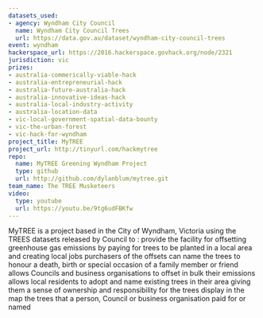```yaml
---
datasets_used:
- agency: Wyndham City Council
  name: Wyndham City Council Trees
  url: https://data.gov.au/dataset/wyndham-city-council-trees
event: wyndham
hackerspace_url: https://2016.hackerspace.govhack.org/node/2321
jurisdiction: vic
prizes:
- australia-commerically-viable-hack
- australia-entrepreneurial-hack
- australia-future-australia-hack
- australia-innovative-ideas-hack
- australia-local-industry-activity
- australia-location-data
- vic-local-government-spatial-data-bounty
- vic-the-urban-forest
- vic-hack-for-wyndham
project_title: MyTREE
project_url: http://tinyurl.com/hackmytree
repo:
  name: MyTREE Greening Wyndham Project
  type: github
  url: http://github.com/dylanblum/mytree.git
team_name: The TREE Musketeers
video:
  type: youtube
  url: https://youtu.be/9tg6udFBKfw
---
```


MyTREE is a project based in the City of Wyndham, Victoria using the TREES datasets released by Council to :
provide the facility for offsetting greenhouse gas emissions by paying for trees to be planted in a local area and creating local jobs
purchasers of the offsets can name the trees to honour a death, birth or special occasion of a family member or friend
allows Councils and business organisations to offset in bulk their emissions
allows local residents to adopt and name existing trees in their area giving them a sense of ownership and responsibility for the trees
display in the map the trees that a person, Council or business organisation paid for or named
